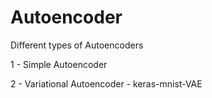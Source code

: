 # Autoencoder
Different types of Autoencoders

1 - Simple Autoencoder

2 - Variational Autoencoder - keras-mnist-VAE

